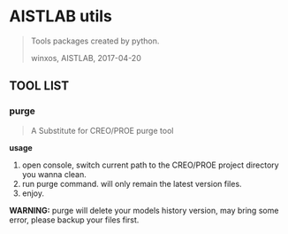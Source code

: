 # AISTLAB utils

>Tools packages created by python.
>
>winxos, AISTLAB, 2017-04-20

## TOOL LIST
### purge 

> A Substitute for CREO/PROE purge tool

**usage**

1. open console, switch current path to the CREO/PROE project directory you wanna clean.
2. run purge command. will only remain the latest version files.
3. enjoy.

**WARNING:** 
purge will delete your models history version, may bring some error, please backup your files first.


